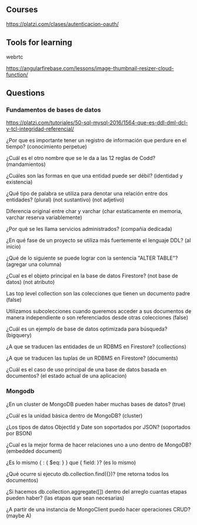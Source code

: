 ## Courses

https://platzi.com/clases/autenticacion-oauth/

## Tools for learning

webrtc

https://angularfirebase.com/lessons/image-thumbnail-resizer-cloud-function/

## Questions

### Fundamentos de bases de datos

https://platzi.com/tutoriales/50-sql-mysql-2016/1564-que-es-ddl-dml-dcl-y-tcl-integridad-referencial/

¿Por que es importante tener un registro de información que perdure en el tiempo? (conocimiento perpetue)

¿Cuál es el otro nombre que se le da a las 12 reglas de Codd? (mandamientos)

¿Cuáles son las formas en que una entidad puede ser débil? (identidad y existencia)

¿Qué tipo de palabra se utiliza para denotar una relación entre dos entidades? (plural) (not sustantivo) (not adjetivo)

Diferencia original entre char y varchar (char estaticamente en memoria, varchar reserva variablemente)

¿Por qué se les llama servicios administrados? (compañia dedicada)

¿En qué fase de un proyecto se utiliza más fuertemente el lenguaje DDL? (al inicio)

¿Qué de lo siguiente se puede lograr con la sentencia "ALTER TABLE"? (agregar una columna)

¿Cual es el objeto principal en la base de datos Firestore? (not base de datos) (not atributo)

Las top level collection son las colecciones que tienen un documento padre (false)

Utilizamos subcolecciones cuando queremos acceder a sus documentos de manera independiente o son referenciados desde otras colecciones (false)

¿Cuál es un ejemplo de base de datos optimizada para búsqueda? (bigquery)

¿A que se traducen las entidades de un RDBMS en Firestore? (collections)

¿A que se traducen las tuplas de un RDBMS en Firestore? (documents)

¿Cuál es el caso de uso principal de una base de datos basada en documentos? (el estado actual de una aplicacion)

### Mongodb

¿En un cluster de MongoDB pueden haber muchas bases de datos? (true)

¿Cuál es la unidad básica dentro de MongoDB? (cluster)

¿Los tipos de datos ObjectId y Date son soportados por JSON? (soportados por BSON)

¿Cual es la mejor forma de hacer relaciones uno a uno dentro de MongoDB? (embedded document)

¿Es lo mismo { : { $eq: } } que { field: }? (es lo mismo)

¿Qué ocurre si ejecuto db.collection.find({})? (me retorna todos los documentos)

¿Si hacemos db.collection.aggregate([]) dentro del arreglo cuantas etapas pueden haber? (las etapas que sean necesarias)

¿A partir de una instancia de MongoClient puedo hacer operaciones CRUD? (maybe A)
